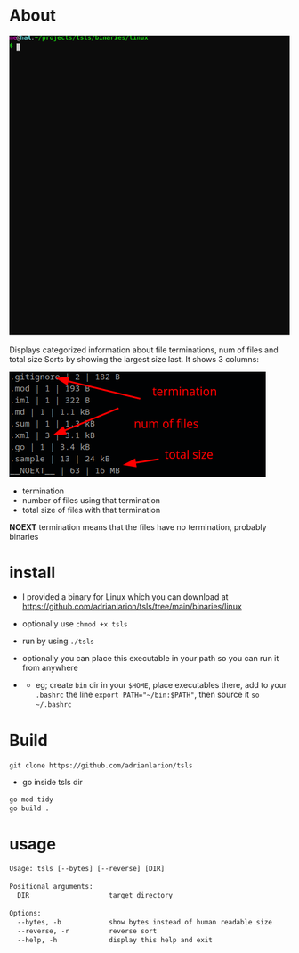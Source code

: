 # About

![usageg anim](./docs/usage_anim.svg)

Displays categorized information about file terminations, num of files and total size
Sorts by showing the largest size last.
It shows 3 columns: 




![columns](./docs/categories.png)




* termination
* number of files using that termination 
* total size of files with that termination 





__NOEXT__ termination means that the files have no termination, probably binaries



# install
* I provided a binary for Linux which you can download at https://github.com/adrianlarion/tsls/tree/main/binaries/linux

* optionally use `chmod +x tsls`
* run by using `./tsls`
* optionally you can place this executable in your path so you can run it from anywhere
* - eg; create `bin` dir in your `$HOME`, place executables there, add to your `.bashrc` the line `export PATH="~/bin:$PATH"`, then source it `so ~/.bashrc`

# Build
`git clone https://github.com/adrianlarion/tsls`
* go inside tsls dir
```
go mod tidy
go build .

```

# usage
```
Usage: tsls [--bytes] [--reverse] [DIR]

Positional arguments:
  DIR                    target directory

Options:
  --bytes, -b            show bytes instead of human readable size
  --reverse, -r          reverse sort
  --help, -h             display this help and exit


```